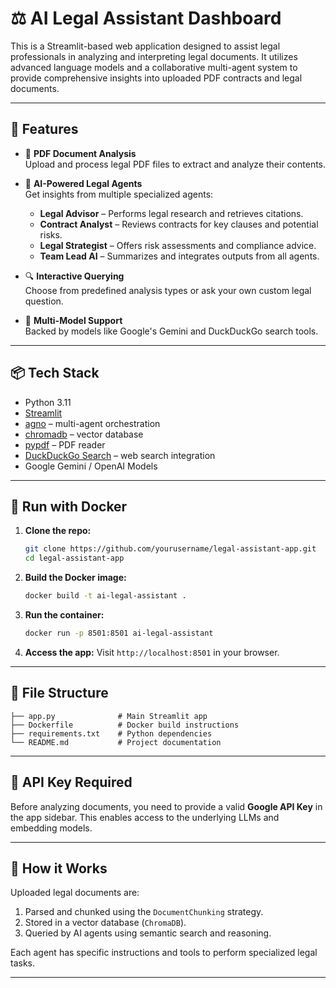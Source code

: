 
# ⚖️ AI Legal Assistant Dashboard

This is a Streamlit-based web application designed to assist legal professionals in analyzing and interpreting legal documents. It utilizes advanced language models and a collaborative multi-agent system to provide comprehensive insights into uploaded PDF contracts and legal documents.

---

## 🚀 Features

- 📄 **PDF Document Analysis**  
  Upload and process legal PDF files to extract and analyze their contents.

- 🧠 **AI-Powered Legal Agents**  
  Get insights from multiple specialized agents:
  - **Legal Advisor** – Performs legal research and retrieves citations.
  - **Contract Analyst** – Reviews contracts for key clauses and potential risks.
  - **Legal Strategist** – Offers risk assessments and compliance advice.
  - **Team Lead AI** – Summarizes and integrates outputs from all agents.

- 🔍 **Interactive Querying**  
  Choose from predefined analysis types or ask your own custom legal question.

- 💬 **Multi-Model Support**  
  Backed by models like Google's Gemini and DuckDuckGo search tools.

---

## 📦 Tech Stack

- Python 3.11  
- [Streamlit](https://streamlit.io/)  
- [agno](https://pypi.org/project/agno/) – multi-agent orchestration  
- [chromadb](https://www.trychroma.com/) – vector database  
- [pypdf](https://pypi.org/project/pypdf/) – PDF reader  
- [DuckDuckGo Search](https://pypi.org/project/duckduckgo-search/) – web search integration  
- Google Gemini / OpenAI Models

---

## 🐳 Run with Docker

1. **Clone the repo:**
   ```bash
   git clone https://github.com/yourusername/legal-assistant-app.git
   cd legal-assistant-app
   ```

2. **Build the Docker image:**
   ```bash
   docker build -t ai-legal-assistant .
   ```

3. **Run the container:**
   ```bash
   docker run -p 8501:8501 ai-legal-assistant
   ```

4. **Access the app:**
   Visit `http://localhost:8501` in your browser.

---

## 📂 File Structure

```
├── app.py              # Main Streamlit app
├── Dockerfile          # Docker build instructions
├── requirements.txt    # Python dependencies
└── README.md           # Project documentation
```

---

## 🔐 API Key Required

Before analyzing documents, you need to provide a valid **Google API Key** in the app sidebar. This enables access to the underlying LLMs and embedding models.

---

## 🧠 How it Works

Uploaded legal documents are:
1. Parsed and chunked using the `DocumentChunking` strategy.
2. Stored in a vector database (`ChromaDB`).
3. Queried by AI agents using semantic search and reasoning.

Each agent has specific instructions and tools to perform specialized legal tasks.

---


